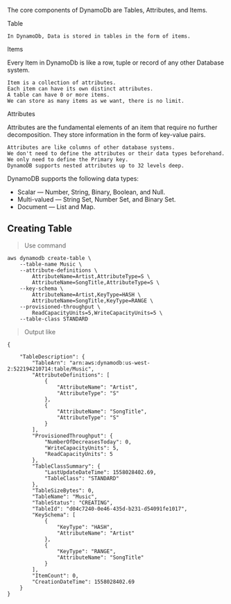The core components of DynamoDb are Tables, Attributes, and Items.

Table

    In DynamoDb, Data is stored in tables in the form of items.

Items

Every Item in DynamoDb is like a row, tuple or record of any other Database system.

    Item is a collection of attributes.
    Each item can have its own distinct attributes.
    A table can have 0 or more items.
    We can store as many items as we want, there is no limit.

Attributes

Attributes are the fundamental elements of an item that require no further decomposition. They store information in the form of key-value pairs.

    Attributes are like columns of other database systems.
    We don't need to define the attributes or their data types beforehand.
    We only need to define the Primary key.
    DynamoDB supports nested attributes up to 32 levels deep.

DynamoDB supports the following data types:

- Scalar — Number, String, Binary, Boolean, and Null.
- Multi-valued — String Set, Number Set, and Binary Set.
- Document — List and Map.

## Creating Table 

> Use command

```
aws dynamodb create-table \
    --table-name Music \
    --attribute-definitions \
        AttributeName=Artist,AttributeType=S \
        AttributeName=SongTitle,AttributeType=S \
    --key-schema \
        AttributeName=Artist,KeyType=HASH \
        AttributeName=SongTitle,KeyType=RANGE \
    --provisioned-throughput \
        ReadCapacityUnits=5,WriteCapacityUnits=5 \
    --table-class STANDARD
```

> Output like

```
{

    "TableDescription": {
        "TableArn": "arn:aws:dynamodb:us-west-2:522194210714:table/Music",
        "AttributeDefinitions": [
            {
                "AttributeName": "Artist",
                "AttributeType": "S"
            },
            {
                "AttributeName": "SongTitle",
                "AttributeType": "S"
            }
        ],
        "ProvisionedThroughput": {
            "NumberOfDecreasesToday": 0,
            "WriteCapacityUnits": 5,
            "ReadCapacityUnits": 5
        },
        "TableClassSummary": {
            "LastUpdateDateTime": 1558028402.69,
            "TableClass": "STANDARD"
        },
        "TableSizeBytes": 0,
        "TableName": "Music",
        "TableStatus": "CREATING", 
        "TableId": "d04c7240-0e46-435d-b231-d54091fe1017",
        "KeySchema": [
            {
                "KeyType": "HASH",
                "AttributeName": "Artist"
            },
            {
                "KeyType": "RANGE",
                "AttributeName": "SongTitle"
            }
        ],
        "ItemCount": 0,
        "CreationDateTime": 1558028402.69
    }
}
```